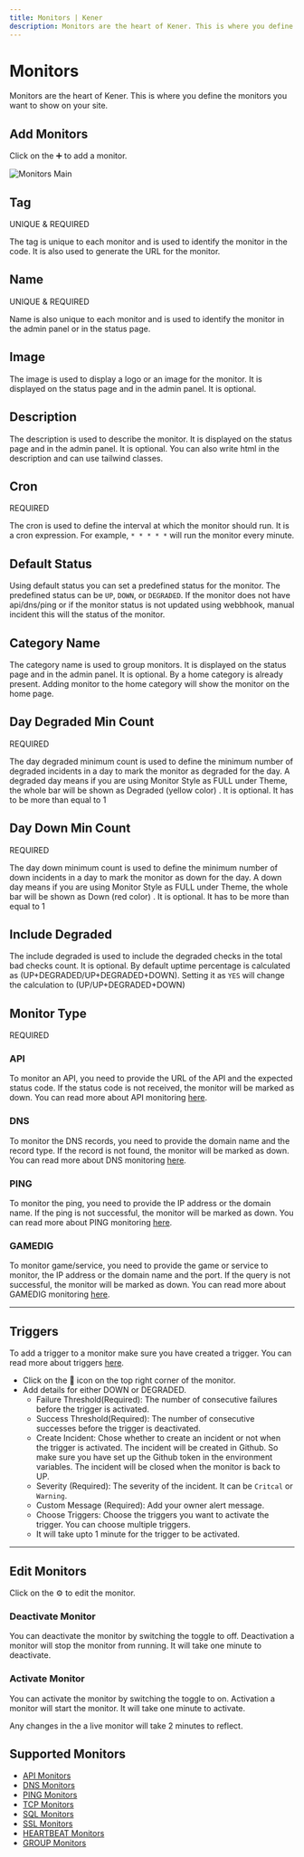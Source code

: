 ```yaml
---
title: Monitors | Kener
description: Monitors are the heart of Kener. This is where you define the monitors you want to show on your site.
---
```


# Monitors

Monitors are the heart of Kener. This is where you define the monitors you want to show on your site.

## Add Monitors

Click on the ➕ to add a monitor.

<div class="border rounded-md">

![Monitors Main](/documentation/m_main.png)

</div>

## Tag

<span class="text-red-500 text-xs font-semibold">
	UNIQUE
</span>
&
<span class="text-red-500 text-xs font-semibold">
	REQUIRED
</span>

The tag is unique to each monitor and is used to identify the monitor in the code. It is also used to generate the URL for the monitor.

## Name

<span class="text-red-500 text-xs font-semibold">
	UNIQUE
</span>
&
<span class="text-red-500 text-xs font-semibold">
	REQUIRED
</span>

Name is also unique to each monitor and is used to identify the monitor in the admin panel or in the status page.

## Image

The image is used to display a logo or an image for the monitor. It is displayed on the status page and in the admin panel. It is optional.

## Description

The description is used to describe the monitor. It is displayed on the status page and in the admin panel. It is optional. You can also write html in the description and can use tailwind classes.

## Cron

<span class="text-red-500 text-xs font-semibold">
	REQUIRED
</span>

The cron is used to define the interval at which the monitor should run. It is a cron expression. For example, `* * * * *` will run the monitor every minute.

## Default Status

Using default status you can set a predefined status for the monitor. The predefined status can be `UP`, `DOWN`, or `DEGRADED`. If the monitor does not have api/dns/ping or if the monitor status is not updated using webbhook, manual incident this will the status of the monitor.

## Category Name

The category name is used to group monitors. It is displayed on the status page and in the admin panel. It is optional. By a home category is already present. Adding monitor to the home category will show the monitor on the home page.

## Day Degraded Min Count

<span class="text-red-500 text-xs font-semibold">
	REQUIRED
</span>

The day degraded minimum count is used to define the minimum number of degraded incidents in a day to mark the monitor as degraded for the day. A degraded day means if you are using Monitor Style as FULL under Theme, the whole bar will be shown as Degraded (yellow color) . It is optional. It has to be more than equal to 1

## Day Down Min Count

<span class="text-red-500 text-xs font-semibold">
	REQUIRED
</span>

The day down minimum count is used to define the minimum number of down incidents in a day to mark the monitor as down for the day. A down day means if you are using Monitor Style as FULL under Theme, the whole bar will be shown as Down (red color) . It is optional. It has to be more than equal to 1

## Include Degraded

The include degraded is used to include the degraded checks in the total bad checks count. It is optional. By default uptime percentage is calculated as (UP+DEGRADED/UP+DEGRADED+DOWN). Setting it as `YES` will change the calculation to (UP/UP+DEGRADED+DOWN)

## Monitor Type

<span class="text-red-500 text-xs font-semibold">
	REQUIRED
</span>

### API

To monitor an API, you need to provide the URL of the API and the expected status code. If the status code is not received, the monitor will be marked as down. You can read more about API monitoring [here](/docs/monitors-api).

### DNS

To monitor the DNS records, you need to provide the domain name and the record type. If the record is not found, the monitor will be marked as down. You can read more about DNS monitoring [here](/docs/monitors-dns).

### PING

To monitor the ping, you need to provide the IP address or the domain name. If the ping is not successful, the monitor will be marked as down. You can read more about PING monitoring [here](/docs/monitors-ping).

### GAMEDIG

To monitor game/service, you need to provide the game or service to monitor, the IP address or the domain name and the port. If the query is not successful, the monitor will be marked as down. You can read more about GAMEDIG monitoring [here](/docs/monitors-gamedig).

---

## Triggers

To add a trigger to a monitor make sure you have created a trigger. You can read more about triggers [here](/docs/triggers).

- Click on the 🔔 icon on the top right corner of the monitor.
- Add details for either DOWN or DEGRADED.
    - Failure Threshold(Required): The number of consecutive failures before the trigger is activated.
    - Success Threshold(Required): The number of consecutive successes before the trigger is deactivated.
    - Create Incident: Chose whether to create an incident or not when the trigger is activated. The incident will be created in Github. So make sure you have set up the Github token in the environment variables. The incident will be closed when the monitor is back to UP.
    - Severity (Required): The severity of the incident. It can be `Critcal` or `Warning`.
    - Custom Message (Required): Add your owner alert message.
    - Choose Triggers: Choose the triggers you want to activate the trigger. You can choose multiple triggers.
    - It will take upto 1 minute for the trigger to be activated.

---

## Edit Monitors

Click on the ⚙️ to edit the monitor.

### Deactivate Monitor

You can deactivate the monitor by switching the toggle to off. Deactivation a monitor will stop the monitor from running. It will take one minute to deactivate.

### Activate Monitor

You can activate the monitor by switching the toggle to on. Activation a monitor will start the monitor. It will take one minute to activate.

<div class="note info">

Any changes in the a live monitor will take 2 minutes to reflect.

</div>

## Supported Monitors

- [API Monitors](/docs/monitors-api)
- [DNS Monitors](/docs/monitors-dns)
- [PING Monitors](/docs/monitors-ping)
- [TCP Monitors](/docs/monitors-tcp)
- [SQL Monitors](/docs/monitors-sql)
- [SSL Monitors](/docs/monitors-ssl)
- [HEARTBEAT Monitors](/docs/monitors-heartbeat)
- [GROUP Monitors](/docs/monitors-group)
